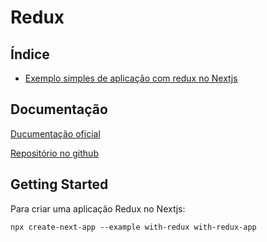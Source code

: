 # Redux

## Índice

- [Exemplo simples de aplicação com redux no Nextjs](https://github.com/Dirack/Estudos/tree/master/react/redux/with-redux-app#exemplo-simples-de-aplica%C3%A7%C3%A3o-com-redux-no-nextjs)

## Documentação

[Ducumentação oficial](https://react-redux.js.org/introduction/getting-started)

[Repositório no github](https://github.com/vercel/next.js/tree/canary/examples/with-redux)


## Getting Started

Para criar uma aplicação Redux no Nextjs:

```
npx create-next-app --example with-redux with-redux-app
```
